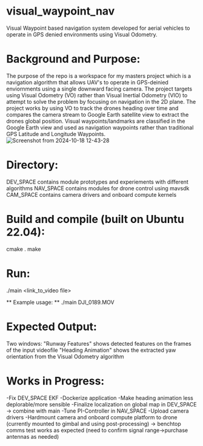 # visual_waypoint_nav
Visual Waypoint based navigation system developed for aerial vehicles to operate in GPS denied environments using Visual Odometry.

# Background and Purpose:
The purpose of the repo is a workspace for my masters project which is a navigation algorithm that allows UAV's to operate in GPS-deinied enviornments using a single downward facing camera. The project targets using Visual Odometry (VO) rather than Visual Inertial Odometry (VIO) to attempt to solve the problem by focusing on navigation in the 2D plane. The project works by using VO to track the drones heading over time and compares the camera stream to Google Earth satellite view to extract the drones global position. Visual waypoints/landmarks are classified in the Google Earth view and used as navigation waypoints rather than traditional GPS Latitude and Longitude Waypoints. 
![Screenshot from 2024-10-18 12-43-28](https://github.com/user-attachments/assets/0433d09b-ff3f-4f6a-976a-81e674f07872)

# Directory:
DEV_SPACE contains module prototypes and experiements with different algorithms
NAV_SPACE contains modules for drone control using mavsdk 
CAM_SPACE contains camera drivers and onboard compute kernels

# Build and compile (built on Ubuntu 22.04):
cmake .
make

# Run: 
./main <link_to_video file>

** Example usage: **
./main DJI_0189.MOV

# Expected Output: 
Two windows: 
"Runway Features" shows detected features on the frames of the input videofile
"Heading Animation" shows the extracted yaw orientation from the Visual Odometry algorithm 

# Works in Progress: 
-Fix DEV_SPACE EKF
-Dockerize application
-Make heading animation less deplorable/more sensible
-Finalize localization on global map in DEV_SPACE -> combine with main
-Tune PI-Controller in NAV_SPACE
-Upload camera drivers
-Hardmount camera and onboard compute platform to drone (currently mounted to gimbal and using post-processing) -> benchtop comms test works as expected (need to confirm signal range->purchase antennas as needed)
